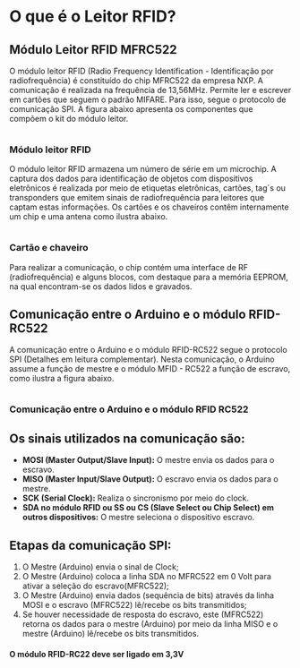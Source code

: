 # O que é o Leitor RFID?
## Módulo Leitor RFID MFRC522

<p>
O módulo leitor RFID (Radio Frequency Identification - Identificação por radiofrequência) é constituído do chip MFRC522 da empresa NXP. A comunicação é realizada na frequência de 13,56MHz. Permite ler e escrever em cartões que seguem o padrão MIFARE. Para isso, segue o protocolo de comunicação SPI. A figura abaixo apresenta os componentes que compõem o kit do módulo leitor.
</p>

<img source="image1_1" />

### Módulo leitor RFID

<p>
O módulo leitor RFID armazena um número de série em um microchip. A captura dos dados para identificação de objetos com dispositivos eletrônicos é realizada por meio de etiquetas eletrônicas, cartões, tag´s ou transponders que emitem sinais de radiofrequência para leitores que captam estas informações. Os cartões e os chaveiros contêm internamente um chip e uma antena como ilustra abaixo.
</p>

<img source="image1_2" />

### Cartão e chaveiro

<p>
Para realizar a comunicação, o chip contém uma interface de RF (radiofrequência) e alguns blocos, com destaque para a memória EEPROM, na qual encontram-se os dados lidos e gravados.
</p>

## Comunicação entre o Arduino e o módulo RFID- RC522

<p>
A comunicação entre o Arduino e o módulo RFID-RC522 segue o protocolo SPI 
<a function="goto3">(Detalhes em leitura complementar).</a> Nesta comunicação, o Arduino assume a função de mestre e o módulo MFID - RC522 a função de escravo, como ilustra a figura abaixo.
</p>

<img source="image1_3" />

### Comunicação entre o Arduino e o módulo RFID RC522

## Os sinais utilizados na comunicação são:

- **MOSI (Master Output/Slave Input):** O mestre envia os dados para o escravo.
- **MISO (Master Input/Slave Output):** O escravo envia os dados para o mestre.
- **SCK (Serial Clock):** Realiza o sincronismo por meio do clock.
- **SDA no módulo RFID ou SS ou CS (Slave Select ou Chip Select) em outros dispositivos:** O mestre seleciona o dispositivo escravo.

## Etapas da comunicação SPI:

<ol>
<li> O Mestre (Arduino) envia o sinal de Clock; </li>
<li> O Mestre (Arduino) coloca a linha SDA no MFRC522 em 0 Volt para ativar a seleção do escravo(MFRC522); </li>
<li>O Mestre (Arduino) envia dados (sequência de bits) através da linha MOSI e o escravo (MFRC522) lê/recebe os bits transmitidos;</li>
<li>Se houver necessidade de resposta do escravo, este (MFRC522) retorna os dados para o mestre (Arduino) por meio da linha MISO e o mestre (Arduino) lê/recebe os bits transmitidos.</li>
</ol>

#### O módulo RFID-RC22 deve ser ligado em 3,3V
